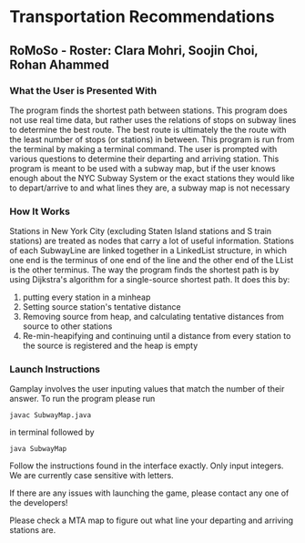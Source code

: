 # Transportation Recommendations
## RoMoSo - Roster: Clara Mohri, Soojin Choi, Rohan Ahammed
### What the User is Presented With
The program finds the shortest path between stations. This program does not use real time data, but rather uses the relations of stops on subway lines to determine the best route. 
The best route is ultimately the the route with the least number of stops (or stations)  in between. This program is run from the terminal by making a terminal command. The user is prompted with various questions to determine their departing and arriving station. This program is meant to be used with a subway map, but if the user knows enough about the NYC Subway System or the exact stations they would like to depart/arrive to and what lines they are, a subway map is not necessary
### How It Works
Stations in New York City (excluding Staten Island stations and S train stations) are treated as nodes that carry a lot of useful information. Stations of each SubwayLine are linked together in a LinkedList structure, in which one end is the terminus of one end of the line and the other end of the LList is the other terminus. The way the program finds the shortest path is by using Dijkstra's algorithm for a single-source shortest path. It does this by:
  1.  putting every station in a minheap
  2. Setting source station's tentative distance
  3. Removing source from heap, and calculating tentative distances from source to other stations
  4. Re-min-heapifying and continuing until a distance from every station to the source is registered and the heap is empty
  
### Launch Instructions

Gamplay involves the user inputing values that match the number of their answer. To run the program  please run 
```
javac SubwayMap.java 
```
in terminal followed by
```
java SubwayMap
```
Follow the instructions found in the interface exactly. Only input integers. We are currently case sensitive with letters.

If there are any issues with launching the game, please contact any one of the developers!

Please check a MTA map to figure out what line your departing and arriving stations are. 
